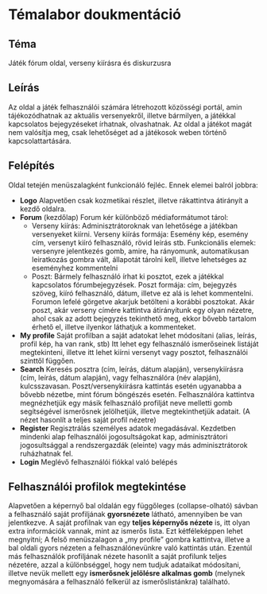 # Témalabor doukmentáció

## Téma
Játék fórum oldal, verseny kiírásra és diskurzusra

## Leírás
Az oldal a játék felhasználói számára létrehozott közösségi portál, amin tájékozódhatnak az aktuális versenyekről, illetve bármilyen, a játékkal kapcsolatos bejegyzéseket írhatnak, olvashatnak. Az oldal a játékot magát nem valósítja meg, csak lehetőséget ad a játékosok weben történő kapcsolattartására.

## Felépítés
Oldal tetején menüszalagként funkcionáló fejléc. Ennek elemei balról jobbra:
  - **Logo**
    Alapvetően csak kozmetikai részlet, illetve rákattintva átirányít a kezdő oldalra.
  - **Forum** (kezdőlap)
    Forum kér különböző médiaformátumot tárol:
    - Verseny kiírás: Adminisztrátoroknak van lehetősége a játékban versenyeket kiírni. 
      Verseny kiírás formája: Esemény kép, esemény cím, versenyt kiíró felhasználó, rövid leírás stb. Funkcionális elemek: versenyre jelentkezés gomb, amire, ha rányomunk, automatikusan leiratkozás gombra vált, állapotát tárolni kell, illetve lehetséges az eseményhez    kommentelni
    - Poszt: Bármely felhasználó írhat ki posztot, ezek a játékkal kapcsolatos fórumbejegyzések.
      Poszt formája: cím, bejegyzés szöveg, kiíró felhasználó, dátum, illetve ez alá is lehet kommentelni. Forumon lefelé görgetve akarjuk betölteni a korábbi posztokat. Akár poszt, akár verseny címére kattintva átirányítunk egy olyan nézetre, ahol csak az adott bejegyzés tekinthető meg, ekkor bővebb tartalom érhető el, illetve ilyenkor láthatjuk a kommenteket. 
 - **My profile**
  Saját profilban a saját adatokat lehet módosítani (alias, leírás, profil kép, ha van rank, stb)
Itt lehet egy felhasználó ismerőseinek listáját megtekinteni, illetve itt lehet kiírni versenyt vagy posztot, felhasználói szinttől függően.
 - **Search**
  Keresés posztra (cím, leírás, dátum alapján), versenykiírásra (cím, leírás, dátum alapján), vagy felhasználóra (név alapján), kulcsszavasan. Poszt/versenykiírásra kattintás esetén ugyanabba a bővebb nézetbe, mint fórum böngészés esetén. 
Felhasználóra kattintva megnézhetjük egy másik felhasználó profilját neve melletti gomb segítségével ismerősnek jelölhetjük, illetve megtekinthetjük adatait. (A nézet hasonlít a teljes saját profil nézetre)
 - **Register**
  Regisztrálás személyes adatok megadásával.
Kezdetben mindenki alap felhasználói jogosultságokat kap, adminisztrátori jogosultsággal a rendszergazdák (eleinte) vagy más adminisztrátorok ruházhatnak fel.
 - **Login**
  Meglévő felhasználói fiókkal való belépés
## Felhasználói profilok megtekintése
Alapvetően a képernyő bal oldalán egy függőleges (collapse-olható) sávban a felhasználó saját profiljának **gyorsnézete** látható, amennyiben be van jelentkezve. A saját profilnak van egy **teljes képernyős nézete** is, itt olyan extra információk vannak, mint az ismerős lista. Ezt kétféleképpen lehet megnyitni; A felső menüszalagon a „my profile” gombra kattintva, illetve a bal oldali gyors nézeten a felhasználónevünkre való kattintás után.
Ezentúl más felhasználók profiljának nézete hasonlít a saját profilunk teljes nézetére, azzal a különbséggel, hogy nem tudjuk adataikat módosítani, illetve nevük mellett egy **ismerősnek jelölésre alkalmas gomb** (melynek megnyomására a felhasználó felkerül az ismerőslistánkra) található.
